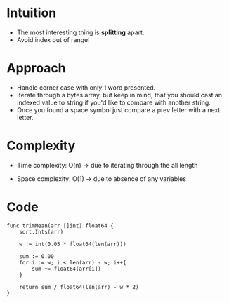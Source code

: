# Intuition
- The most interesting thing is **splitting** apart.
- Avoid index out of range!

# Approach
- Handle corner case with only 1 word presented.
- Iterate through a bytes array, but keep in mind, that you should cast an indexed value to string if you'd like to compare with another string.
- Once you found a space symbol just compare a prev letter with a next letter.

# Complexity
- Time complexity:
O(n) -> due to iterating through the all length

- Space complexity:
O(1) -> due to absence of any variables

# Code
```
func trimMean(arr []int) float64 {
    sort.Ints(arr)

    w := int(0.05 * float64(len(arr)))

    sum := 0.00
    for i := w; i < len(arr) - w; i++{
        sum += float64(arr[i])
    }
    
    return sum / float64(len(arr) - w * 2)
}
```